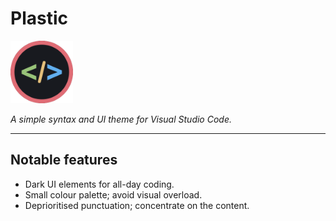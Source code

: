 # Plastic

<img src="images/logo.png" width="100" height="100" alt="Logo">

_A simple syntax and UI theme for Visual Studio Code._

---

## Notable features

* Dark UI elements for all-day coding.
* Small colour palette; avoid visual overload.
* Deprioritised punctuation; concentrate on the content.
